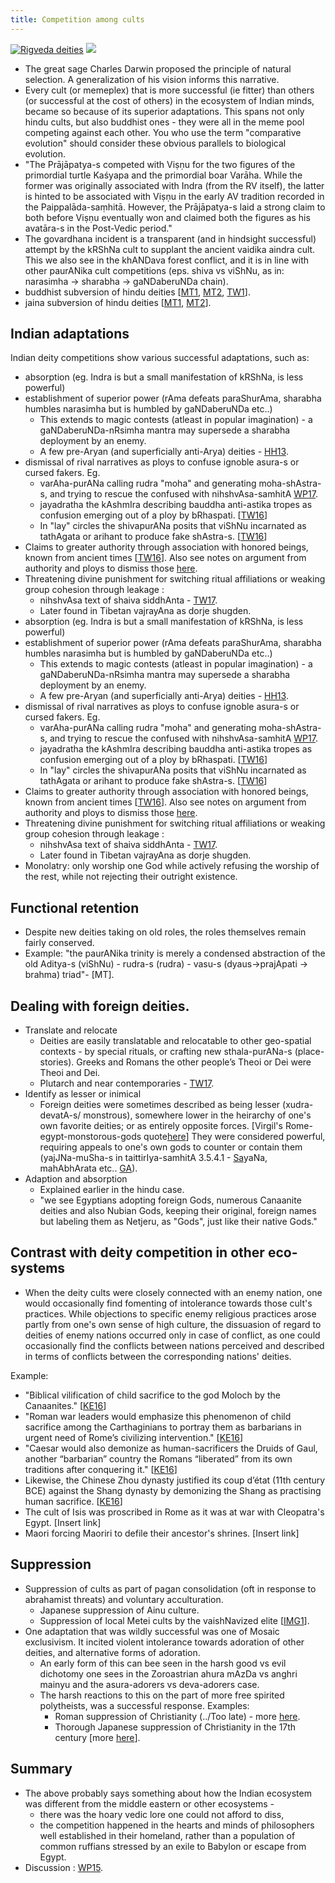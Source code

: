 ```yaml
---
title: Competition among cults
---
```


[![Rigveda deities](http://i.imgur.com/MiHbDlw.jpg)](https://twitter.com/blog_supplement/status/737037012390285312/photo/1) [![](https://pbs.twimg.com/media/C0ug3E8WIAE77EH.jpg)](https://twitter.com/blog_supplement/status/813921173390106624/photo/1)

- The great sage Charles Darwin proposed the principle of natural selection. A generalization of his vision informs this narrative.
- Every cult (or memeplex) that is more successful (ie fitter) than others (or successful at the cost of others) in the ecosystem of Indian minds, became so because of its superior adaptations. This spans not only hindu cults, but also buddhist ones - they were all in the meme pool competing against each other. You who use the term "comparative evolution" should consider these obvious parallels to biological evolution.
- "The Prājāpatya-s competed with Viṣṇu for the two figures of the primordial turtle Kaśyapa and the primordial boar Varāha. While the former was originally associated with Indra (from the RV itself), the latter is hinted to be associated with Viṣṇu in the early AV tradition recorded in the Paippalāda-saṃhitā. However, the Prājāpatya-s laid a strong claim to both before Viṣṇu eventually won and claimed both the figures as his avatāra-s in the Post-Vedic period."
- The govardhana incident is a transparent (and in hindsight successful) attempt by the kRShNa cult to supplant the ancient vaidika aindra cult. This we also see in the khANDava forest conflict, and it is in line with other paurANika cult competitions (eps. shiva vs viShNu, as in: narasimha → sharabha → gaNDaberuNDa chain).
- buddhist subversion of hindu deities \[[MT1](https://manasataramgini.wordpress.com/2008/05/25/the-anti-shaiva-rants-of-the-nastika-s/), [MT2](https://manasataramgini.wordpress.com/2009/11/03/lama-taranatha%E2%80%99s-account-of-the-nastika-virupa-the-younger/), [TW1](https://twitter.com/blog_supplement/status/736035929631100928)\].
- jaina subversion of hindu deities \[[MT1](https://manasataramgini.wordpress.com/2013/05/11/some-anti-astika-stories-of-the-jaina-s/), [MT2](https://manasataramgini.wordpress.com/2009/08/18/nastika-s-before-the-tathagata-and-the-nirgrantha/)\].
    
## Indian adaptations
Indian deity competitions show various successful adaptations, such as:

- absorption (eg. Indra is but a small manifestation of kRShNa, is less powerful)
- establishment of superior power (rAma defeats paraShurAma, sharabha humbles narasimha but is humbled by gaNDaberuNDa etc..)
    - This extends to magic contests (atleast in popular imagination) - a gaNDaberuNDa-nRsimha mantra may supersede a sharabha deployment by an enemy.
    - A few pre-Aryan (and superficially anti-Arya) deities - [HH13](https://musingsofhh.wordpress.com/2011/05/10/rivalry-between-tribal-entities-and-the-mainstream/).
- dismissal of rival narratives as ploys to confuse ignoble asura-s or cursed fakers. Eg.
    - varAha-purANa calling rudra "moha" and generating moha-shAstra-s, and trying to rescue the confused with nihshvAsa-samhitA [WP17](https://agnimaan.wordpress.com/2017/11/03/%E0%A4%B6%E0%A5%88%E0%A4%B5%E0%A4%BE%E0%A4%97%E0%A4%AE%E0%A5%87%E0%A4%B7%E0%A5%81-%E0%A4%B5%E0%A4%B0%E0%A4%BE%E0%A4%B9%E0%A4%AA%E0%A5%81%E0%A4%B0%E0%A4%BE%E0%A4%A3%E0%A4%AE%E0%A5%8D/).
    - jayadratha the kAshmIra describing bauddha anti-astika tropes as confusion emerging out of a ploy by bRhaspati. \[[TW16](https://twitter.com/blog_supplement/status/777715943317377024)\]
    - In "lay" circles the shivapurANa posits that viShNu incarnated as tathAgata or arihant to produce fake shAstra-s. \[[TW16](https://twitter.com/blog_supplement/status/777715943317377024)\]
- Claims to greater authority through association with honored beings, known from ancient times \[[TW16](../https://twitter.com/blog_supplement/status/777715943317377024)\]. Also see notes on argument from authority and ploys to dismiss those [here](../../bases/books/).
- Threatening divine punishment for switching ritual affiliations or weaking group cohesion through leakage : 
    - nihshvAsa text of shaiva siddhAnta - [TW17](https://twitter.com/GhorAngirasa/status/916258143646224384).
    - Later found in Tibetan vajrayAna as dorje shugden.
- absorption (eg. Indra is but a small manifestation of kRShNa, is less powerful)
- establishment of superior power (rAma defeats paraShurAma, sharabha humbles narasimha but is humbled by gaNDaberuNDa etc..)
    - This extends to magic contests (atleast in popular imagination) - a gaNDaberuNDa-nRsimha mantra may supersede a sharabha deployment by an enemy.
    - A few pre-Aryan (and superficially anti-Arya) deities - [HH13](https://musingsofhh.wordpress.com/2011/05/10/rivalry-between-tribal-entities-and-the-mainstream/).
- dismissal of rival narratives as ploys to confuse ignoble asura-s or cursed fakers. Eg.
    - varAha-purANa calling rudra "moha" and generating moha-shAstra-s, and trying to rescue the confused with nihshvAsa-samhitA [WP17](https://agnimaan.wordpress.com/2017/11/03/%E0%A4%B6%E0%A5%88%E0%A4%B5%E0%A4%BE%E0%A4%97%E0%A4%AE%E0%A5%87%E0%A4%B7%E0%A5%81-%E0%A4%B5%E0%A4%B0%E0%A4%BE%E0%A4%B9%E0%A4%AA%E0%A5%81%E0%A4%B0%E0%A4%BE%E0%A4%A3%E0%A4%AE%E0%A5%8D/).
    - jayadratha the kAshmIra describing bauddha anti-astika tropes as confusion emerging out of a ploy by bRhaspati. \[[TW16](https://twitter.com/blog_supplement/status/777715943317377024)\]
    - In "lay" circles the shivapurANa posits that viShNu incarnated as tathAgata or arihant to produce fake shAstra-s. \[[TW16](https://twitter.com/blog_supplement/status/777715943317377024)\]
- Claims to greater authority through association with honored beings, known from ancient times \[[TW16](../https://twitter.com/blog_supplement/status/777715943317377024)\]. Also see notes on argument from authority and ploys to dismiss those [here](../../bases/books/).
- Threatening divine punishment for switching ritual affiliations or weaking group cohesion through leakage : 
    - nihshvAsa text of shaiva siddhAnta - [TW17](https://twitter.com/GhorAngirasa/status/916258143646224384).
    - Later found in Tibetan vajrayAna as dorje shugden.
- Monolatry: only worship one God while actively refusing the worship of the rest, while not rejecting their outright existence.

## Functional retention
- Despite new deities taking on old roles, the roles themselves remain fairly conserved.
- Example: "the paurANika trinity is merely a condensed abstraction of the old Aditya-s (viShNu) - rudra-s (rudra) - vasu-s (dyaus→prajApati → brahma) triad"- [MT].

## Dealing with foreign deities.
- Translate and relocate
    - Deities are easily translatable and relocatable to other geo-spatial contexts - by special rituals, or crafting new sthala-purANa-s (place-stories). Greeks and Romans the other people’s Theoi or Dei were Theoi and Dei.
    - Plutarch and near contemporaries - [TW17](https://twitter.com/Rjrasva/status/620209859540062208).
- Identify as lesser or inimical
    - Foreign deities were sometimes described as being lesser (xudra-devatA-s/ monstrous), somewhere lower in the heirarchy of one's own favorite deities; or as entirely opposite forces. \[Virgil's Rome-egypt-monstorous-gods quote[here](https://twitter.com/EPButler/status/940687467736391682)\] They were considered powerful, requiring appeals to one's own gods to counter or contain them (yajJNa-muSha-s in taittirIya-samhitA 3.5.4.1 - [Sa](https://archive.org/stream/Anandashram_Samskrita_Granthavali_Anandashram_Sanskrit_Series/ASS_042_Krishna_Yajurvediya_Taittiriya_Samhita_Part_6_-_Kasinath_Sastri_Agase_1949#page/n21/mode/2up)yaNa, mahAbhArata etc.. [GA](https://aryanthought.wordpress.com/2016/10/07/ye-deva-yajnahano-yajnamu%E1%B9%A3a%E1%B8%A5-or-the-devas-who-injure-the-sacrifice-part-one/)).
- Adaption and absorption
    - Explained earlier in the hindu case.
    - "we see Egyptians adopting foreign Gods, numerous Canaanite deities and also Nubian Gods, keeping their original, foreign names but labeling them as Netjeru, as "Gods", just like their native Gods."

## Contrast with deity competition in other eco-systems
- When the deity cults were closely connected with an enemy nation, one would occasionally find fomenting of intolerance towards those cult's practices. While objections to specific enemy religious practices arose partly from one's own sense of high culture, the dissuasion of regard to deities of enemy nations occurred only in case of conflict, as one could occasionally find the conflicts between nations perceived and described in terms of conflicts between the corresponding nations' deities.

Example:
- "Biblical vilification of child sacrifice to the god Moloch by the Canaanites." \[[KE16](https://bharatabharati.wordpress.com/2016/03/24/the-sati-strategy-koenraad-elst/)\]
- "Roman war leaders would emphasize this phenomenon of child sacrifice among the Carthaginians to portray them as barbarians in urgent need of Rome’s civilizing intervention." \[[KE16](https://bharatabharati.wordpress.com/2016/03/24/the-sati-strategy-koenraad-elst/)\]
- "Caesar would also demonize as human-sacrificers the Druids of Gaul, another “barbarian” country the Romans “liberated” from its own traditions after conquering it." \[[KE16](https://bharatabharati.wordpress.com/2016/03/24/the-sati-strategy-koenraad-elst/)\]
- Likewise, the Chinese Zhou dynasty justified its coup d’état (11th century BCE) against the Shang dynasty by demonizing the Shang as practising human sacrifice. \[[KE16](https://bharatabharati.wordpress.com/2016/03/24/the-sati-strategy-koenraad-elst/)\]
- The cult of Isis was proscribed in Rome as it was at war with Cleopatra's Egypt. \[Insert link\]
- Maori forcing Maoriri to defile their ancestor's shrines. \[Insert link\]

## Suppression
- Suppression of cults as part of pagan consolidation (oft in response to abrahamist threats) and voluntary acculturation.
    - Japanese suppression of Ainu culture.
    - Suppression of local Metei cults by the vaishNavized elite \[[IMG1](http://i.imgur.com/gUXx6iW.png)\].
- One adaptation that was wildly successful was one of Mosaic exclusivism. It incited violent intolerance towards adoration of other deities, and alternative forms of adoration.
    - An early form of this can bee seen in the harsh good vs evil dichotomy one sees in the Zoroastrian ahura mAzDa vs anghri mainyu and the asura-adorers vs deva-adorers case.
    - The harsh reactions to this on the part of more free spirited polytheists, was a successful response. Examples:
        - Roman suppression of Christianity (../Too late) - more [here](../../../paganology/europe/).
        - Thorough Japanese suppression of Christianity in the 17th century \[more [here](../../../../paganology/japan/kokutai/reject-christ/)\].

## Summary
- The above probably says something about how the Indian ecosystem was different from the middle eastern or other ecosystems -
    - there was the hoary vedic lore one could not afford to diss,
    - the competition happened in the hearts and minds of philosophers well established in their homeland, rather than a population of common ruffians stressed by an exile to Babylon or escape from Egypt.
- Discussion : [WP15](https://agnimaan.wordpress.com/2015/08/04/competition-between-cults-of-deities-in-india-vs-the-middle-east/).